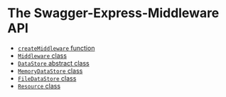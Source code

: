 The Swagger-Express-Middleware API
=====================================
* [`createMiddleware` function](exports/createMiddleware.md)
* [`Middleware` class](exports/Middleware.md)
* [`DataStore` abstract class](exports/DataStore.md)
* [`MemoryDataStore` class](exports/MemoryDataStore.md)
* [`FileDataStore` class](exports/FileDataStore.md)
* [`Resource` class](exports/Resource.md)
